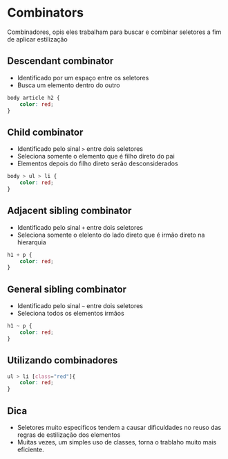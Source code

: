# Combinators

Combinadores, opis eles trabalham para buscar e combinar seletores a fim
de aplicar estilização 

## Descendant combinator 

* Identificado por um espaço entre os seletores
* Busca um elemento dentro do outro

``` css
body article h2 {
    color: red;
}
```

## Child combinator 

* Identificado pelo sinal `>` entre dois seletores
* Seleciona somente o elemento que é filho direto do pai 
* Elementos depois do filho direto serão desconsiderados

``` css
body > ul > li {
    color: red;
}
```

## Adjacent sibling combinator

* Identificado pelo sinal `+` entre dois seletores 
* Seleciona somente o elelento do lado direto que é irmão direto na hierarquia

```css
h1 + p {
    color: red;
}
```

## General sibling combinator

* Identificado pelo sinal `~` entre dois seletores
* Seleciona todos os elementos irmãos

``` css
h1 ~ p {
    color: red;
}
```

## Utilizando combinadores

``` css
ul > li [class="red"]{
    color: red;
}
```

## Dica

* Seletores muito especificos tendem a causar dificuldades no reuso das regras de estilização dos elementos 
* Muitas vezes, um simples uso de classes, torna o trablaho muito mais eficiente.